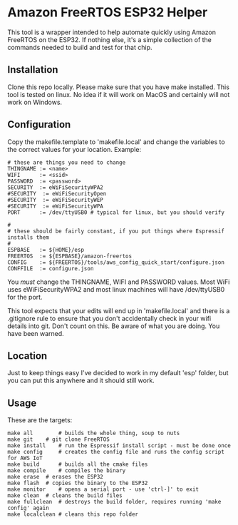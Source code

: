 # Amazon FreeRTOS ESP32 Helper

This tool is a wrapper intended to help automate quickly using Amazon FreeRTOS on the ESP32.  If nothing else, it's a simple collection of the commands needed to build and test for that chip.

## Installation

Clone this repo locally.  Please make sure that you have make installed.  This tool is tested on linux.  No idea if it will work on MacOS and certainly will not work on Windows.

## Configuration

Copy the makefile.template to 'makefile.local' and change the variables to the correct values for your location.  Example:

```
# these are things you need to change
THINGNAME := <name>
WIFI	  := <ssid>
PASSWORD  := <password>
SECURITY  := eWiFiSecurityWPA2
#SECURITY  := eWiFiSecurityOpen
#SECURITY  := eWiFiSecurityWEP
#SECURITY  := eWiFiSecurityWPA
PORT      := /dev/ttyUSB0 # typical for linux, but you should verify

#
# these should be fairly constant, if you put things where Espressif installs them
#
ESPBASE	  := ${HOME}/esp
FREERTOS  := ${ESPBASE}/amazon-freertos
CONFIG    := ${FREERTOS}/tools/aws_config_quick_start/configure.json
CONFFILE  := configure.json
```

You *must* change the THINGNAME, WIFI and PASSWORD values.  Most WiFi uses eWiFiSecurityWPA2 and most linux machines will have /dev/ttyUSB0 for the port.

This tool expects that your edits will end up in 'makefile.local' and there is a .gitignore rule to ensure that you don't accidentally check in your wifi details into git.  Don't count on this.  Be aware of what you are doing.  You have been warned.  


## Location

Just to keep things easy I've decided to work in my default 'esp' folder, but you can put this anywhere and it should still work.

## Usage

These are the targets:

```
make all        # builds the whole thing, soup to nuts
make git	# git clone FreeRTOS
make install	# run the Espressif install script - must be done once
make config     # creates the config file and runs the config script for AWS IoT
make build      # builds all the cmake files
make compile    # compiles the binary
make erase 	# erases the ESP32
make flash	# copies the binary to the ESP32
make monitor	# opens a serial port - use 'ctrl-]' to exit
make clean	# cleans the build files
make fullclean  # destroys the build folder, requires running 'make config' again
make localclean # cleans this repo folder
```


